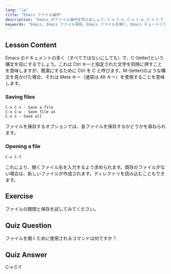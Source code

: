 ```yaml
---
lang: "ja"
title: "Emacs ファイル操作"
description: "Emacs のファイル操作を学びましょう：C-x C-s、C-x C-w、C-x C-f コマンドを使ってファイルを保存、名前を付けて保存、開く方法。Emacs の必須ファイル操作をマスターしましょう！"
keywords: "Emacs, Emacs ファイル保存，Emacs ファイルを開く，Emacs チュートリアル，Linux コマンド，Emacs 初心者，Emacs ガイド"
---
```


## Lesson Content

Emacs のドキュメントの多く（すべてではないにしても）で、C-[letter]という構文を目にするでしょう。これは Ctrl キーと指定された文字を同時に押すことを意味しますが、簡潔にするために Ctrl を C と呼びます。M-[letter]のような構文を見かけた場合、それは Meta キー（通常は Alt キー）を使用することを意味します。

### Saving files

```
C-x C-s - Save a file
C-x C-w - Save file as
C-x s - Save all
```

ファイルを保存するオプションでは、各ファイルを保存するかどうかを尋ねられます。

### Opening a file

```
C-x C-f
```

これにより、開くファイル名を入力するよう求められます。既存のファイルがない場合は、新しいファイルが作成されます。ディレクトリを読み込むこともできます。

## Exercise

ファイルの開閉と保存を試してみてください。

## Quiz Question

ファイルを開くために使用されるコマンドは何ですか？

## Quiz Answer

C-x C-f
